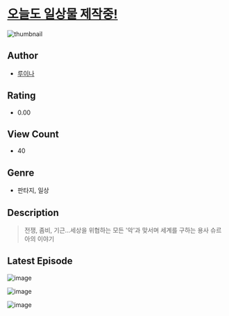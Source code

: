 # [오늘도 일상물 제작중!](https://comic.naver.com/challenge/list?titleId=811003)
![thumbnail](https://image-comic.pstatic.net/user_contents_data/challenge_comic/2023/05/25/314238/upload_3546646487078298978_480x623.jpeg)

## Author
- [루이나](https://comic.naver.com/artistTitle?id=314238)

## Rating
- 0.00

## View Count
- 40

## Genre
- 판타지, 일상

## Description
> 전쟁, 좀비, 기근...세상을 위협하는 모든 '악'과 맞서며 세계를 구하는 용사 슈르아의 이야기


## Latest Episode
![image](https://image-comic.pstatic.net/user_contents_data/challenge_comic/2023/05/25/314238/upload_3631418841381495858.jpeg)

![image](https://image-comic.pstatic.net/user_contents_data/challenge_comic/2023/05/25/314238/upload_3774970010781705777.jpeg)

![image](https://image-comic.pstatic.net/user_contents_data/challenge_comic/2023/05/25/314238/upload_3558749928256778339.jpeg)
